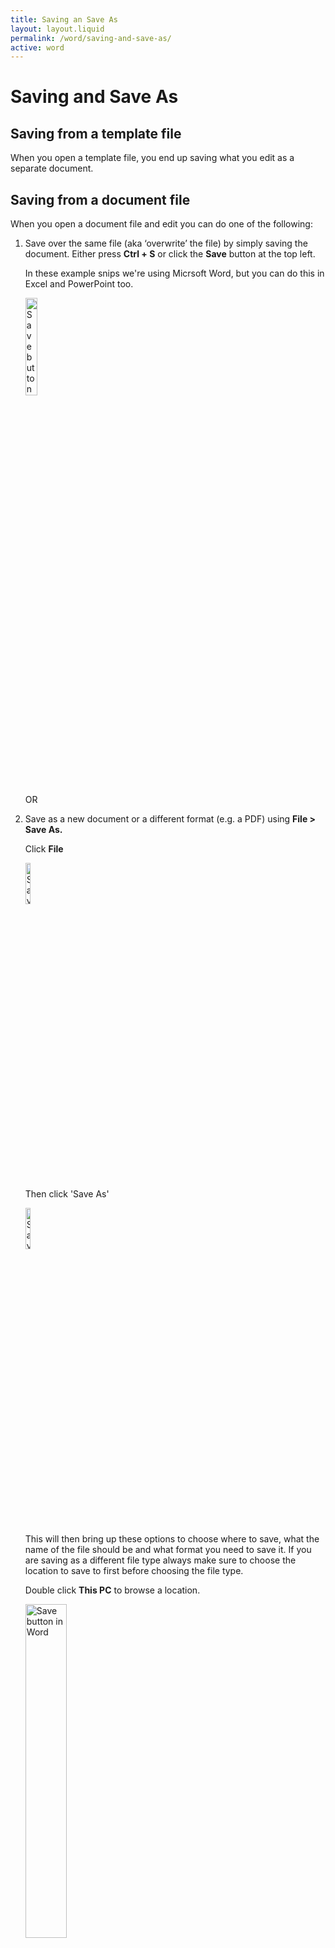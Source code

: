 ```yaml
---
title: Saving an Save As
layout: layout.liquid
permalink: /word/saving-and-save-as/
active: word
---
```


<h1>Saving and Save As</h1>

<section class="section-light">

<h2>Saving from a template file</h2>
When you open a template file, you end up saving what you edit as a separate document.

<h2>Saving from a document file</h2>
<p>When you open a document file and edit you can do one of the following:</p>
<ol>
  <li>Save over the same file (aka ‘overwrite’ the file) by simply saving the document. Either press <strong>Ctrl + S</strong> or click the <strong>Save</strong> button at the top left.</li>

<p>In these example snips we're using Micrsoft Word, but you can do this in Excel and PowerPoint too.<p>

<p><img src="{{ '/assets/images/word/Saving and Save As/1 Autosave.png' | url }}"  alt="Save button in Word" style="height:20%; width:20%; vertical-align:middle"></p>

<p>OR</p>

  <li>Save as a new document or a different format (e.g. a PDF) using <strong>File > Save As.</strong></li>

<p>Click <strong>File</strong></p>
<p><img src="{{ '/assets/images/word/Saving and Save As/2a File.png' | url }}"  alt="Save button in Word" style="height:13%; width:13%; vertical-align:middle"></p>
<p>Then click 'Save As'</p>
<p><img src="{{ '/assets/images/word/Saving and Save As/2b Save As.png' | url }}"  alt="Save button in Word" style="height:13%; width:13%; vertical-align:middle"></p>

<p>This will then bring up these options to choose where to save, what the name of the file should be and what format you need to save it. If you are saving as a different file type always make sure to choose the location to save to first before choosing the file type.</p>

<p>Double click <strong>This PC</strong> to browse a location.</p>

<p><img src="{{ '/assets/images/word/Saving and Save As/3 Save As.png' | url }}"  alt="Save button in Word" style="height:37%; width:37%; vertical-align:middle"></p>

<p>In the browser window that appears decide on the file name, the file type (e.g. document, template, PDF) and the location to save it.</p>

<p><img src="{{ '/assets/images/word/Saving and Save As/c Browse window.png' | url }}"  alt="Save button in Word" style="height:70%; width:70%; vertical-align:middle"></p>
</li>